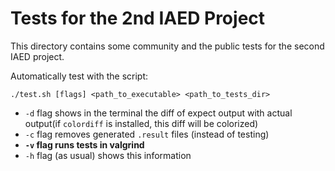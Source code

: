 # Tests for the 2nd IAED Project

This directory contains some community and the public tests for the second IAED project. 

Automatically test with the script:
```
./test.sh [flags] <path_to_executable> <path_to_tests_dir>
```
- `-d` flag shows in the terminal the diff of expect output with actual output(if `colordiff` is installed, this diff will be colorized)
- `-c` flag removes generated `.result` files (instead of testing)
- **`-v` flag runs tests in valgrind**
- `-h` flag (as usual) shows this information

